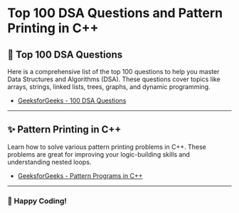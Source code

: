 # Top 100 DSA Questions and Pattern Printing in C++

## 📘 Top 100 DSA Questions
Here is a comprehensive list of the top 100 questions to help you master Data Structures and Algorithms (DSA). These questions cover topics like arrays, strings, linked lists, trees, graphs, and dynamic programming.

- [GeeksforGeeks - 100 DSA Questions](https://www.geeksforgeeks.org/top-100-coding-problems-for-interviews/)
<!-- - [LeetCode Explore - Data Structures](https://leetcode.com/explore/learn/card/data-structure/)
- [Striver's SDE Sheet - DSA Problems](https://takeuforward.org/interviews/strivers-sde-sheet-top-coding-interview-problems/) -->

---

## ✨ Pattern Printing in C++
Learn how to solve various pattern printing problems in C++. These problems are great for improving your logic-building skills and understanding nested loops.

- [GeeksforGeeks - Pattern Programs in C++](https://www.geeksforgeeks.org/c-programs-printing-pyramid-patterns/)
<!-- - [CodeChef Discuss - Star Patterns in C++](https://discuss.codechef.com/t/star-pattern-program-in-c/70560)
- [PrepInsta - Pattern Printing](https://prepinsta.com/pattern-programs/) -->

---

### 🚀 Happy Coding!
